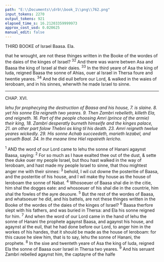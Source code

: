 ```yaml
---
path: "E:\\Documents\\drb\\book_1\\png\\762.png"
input_tokens: 2270
output_tokens: 921
elapsed_time_s: 16.21203359999973
approx_cost_usd: 0.020625
manual_edit: false
---
```

THIRD BOOKE of Israel Baasa. Ela.

that he wrought, are not these thinges written in the Booke of the wordes of the daies of the kinges of Israel? <sup>32</sup> And there was warre betwen Asa and Baasa the king of Israel al their daies. <sup>33</sup> In the third yeare of Asa the king of Iuda, reigned Baasa the sonne of Ahias, ouer al Israel in Thersa foure and twentie yeares. <sup>34</sup> And he did euil before our Lord, & walked in the waies of Ieroboam, and in his sinnes, wherwith he made Israel to sinne.

<hr>

CHAP. XVI.

*Iehu for prophecying the destruction of Baasa and his house, 7. is slaine. 8. yet his sonne Ela reigneth two yeares. 9. Then Zambri rebelleth, killeth Ela, and reigneth. 16. Part of the people choosing Amri (prince of the armie) their king, 18. Zambri desperatly burneth himselfe and the kinges palace, 21. an other part folow Thebni as king til his death. 23. Amri reigneth twelue yeares wickedly. 29. His sonne Achab succeedeth, marieth Iezabel, and serueth Baal. 34. In the meane time Hiel repaireth Iericho.*

<sup>1</sup> AND the word of our Lord came to Iehu the sonne of Hanani agaynst Baasa, saying: <sup>2</sup> For so much as I haue exalted thee out of the dust, & sette thee duke ouer my people Israel, but thou hast walked in the way of Ieroboam, and hast made my people Israel to sinne, that thou mightest anger me with their sinnes: <sup>3</sup> behold, I wil cut downe the posteritie of Baasa, and the posteritie of his house, and I wil make thy house as the house of Ieroboam the sonne of Nabat. <sup>4</sup> Whosoeuer of Baasa shal die in the citie, him shal the dogges eate: and whosoeuer of his shal die in the countrie, him shal the fowles of the ayre deuoure. <sup>5</sup> But the rest of the wordes of Baasa, and whatsoeuer he did, and his battels, are not these thinges written in the Booke of the wordes of the daies of the kinges of Israel? <sup>6</sup> Baasa therfore slept with his fathers, and was buried in Thersa: and Ela his sonne reigned for him. <sup>7</sup> And when the word of our Lord came in the hand of Iehu the sonne of Hanani the prophete agaynst Baasa, and agaynst his house, and agaynst al the euil, that he had done before our Lord, to anger him in the workes of his handes, that it should be made as the house of Ieroboam: for this cause he slew him, that is to say, Iehu the sonne of Hanani, the prophete. <sup>8</sup> In the sixe and twenteth yeare of Asa the king of Iuda, reigned Ela the sonne of Baasa ouer Israel in Thersa two yeares. <sup>9</sup> And his seruant Zambri rebelled agaynst him, the captayne of the halfe

[^1]: Iehu the sonne of Hanani prophecied against Baasa, and was slaine by him.